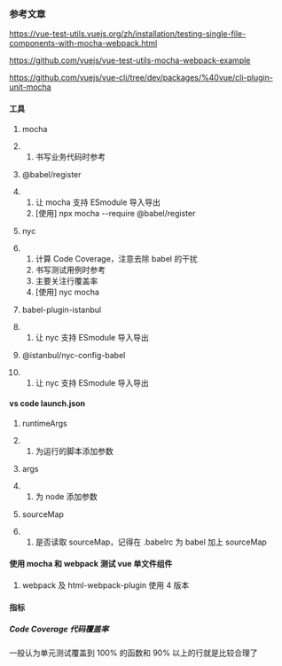 ### 参考文章

https://vue-test-utils.vuejs.org/zh/installation/testing-single-file-components-with-mocha-webpack.html

https://github.com/vuejs/vue-test-utils-mocha-webpack-example

https://github.com/vuejs/vue-cli/tree/dev/packages/%40vue/cli-plugin-unit-mocha



#### 工具

1. mocha

1. 1. 书写业务代码时参考

1. @babel/register

1. 1. 让 mocha 支持 ESmodule 导入导出
   2. [使用] npx mocha --require @babel/register

1. nyc

1. 1. 计算 Code Coverage，注意去除 babel 的干扰
   2. 书写测试用例时参考
   3. 主要关注行覆盖率
   4. [使用] nyc mocha

1. babel-plugin-istanbul

1. 1. 让 nyc 支持 ESmodule 导入导出

1. @istanbul/nyc-config-babel

1. 1. 让 nyc 支持 ESmodule 导入导出



#### vs code launch.json

1. runtimeArgs

1. 1. 为运行的脚本添加参数

1. args

1. 1. 为 node 添加参数

1. sourceMap

1. 1. 是否读取 sourceMap，记得在 .babelrc 为 babel 加上 sourceMap



#### 使用 mocha 和 webpack 测试 vue 单文件组件

1. webpack 及 html-webpack-plugin 使用 4 版本



#### 指标

##### Code Coverage 代码覆盖率

一般认为单元测试覆盖到 100% 的函数和 90% 以上的行就是比较合理了